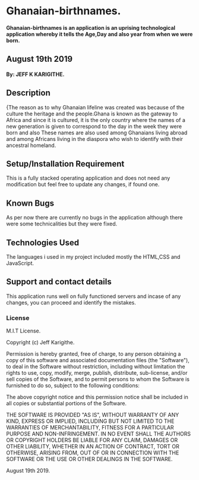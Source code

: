 # Ghanaian-birthnames.
#### Ghanaian-birthnames is an application is an uprising technological application whereby it tells the Age,Day and also year from when we were born.
## August 19th 2019
#### By: JEFF K KARIGITHE.

## Description
{The reason as to why Ghanaian lifeline was created was because of the culture the heritage and the people.Ghana is known as the gateway to Africa and since it is cultured, it is the only country where the names of a new generation is given to correspond to the day in the week they were born and also These names are also used among Ghanaians living abroad and among Africans living in the diaspora who wish to identify with their ancestral homeland.

## Setup/Installation Requirement
This is a fully stacked operating application and does not need any modification but feel free to update any changes, if found one.

## Known Bugs
As per now there are currently no bugs in the application although there were some technicalities but they were fixed.

## Technologies Used
The languages i used in my project included mostly the HTML,CSS and JavaScript.
## Support and contact details
This application runs well on fully functioned servers and incase of any changes, you can proceed and identify the mistakes.
### License
M.I.T License.

Copyright (c) Jeff Karigithe.


Permission is hereby granted, free of charge, to any person obtaining a copy
of this software and associated documentation files (the "Software"), to deal
in the Software without restriction, including without limitation the rights
to use, copy, modify, merge, publish, distribute, sub-license, and/or sell
copies of the Software, and to permit persons to whom the Software is
furnished to do so, subject to the following conditions:

The above copyright notice and this permission notice shall be included in all
copies or substantial portions of the Software.

THE SOFTWARE IS PROVIDED "AS IS", WITHOUT WARRANTY OF ANY KIND, EXPRESS OR
IMPLIED, INCLUDING BUT NOT LIMITED TO THE WARRANTIES OF MERCHANTABILITY,
FITNESS FOR A PARTICULAR PURPOSE AND NON-INFRINGEMENT. IN NO EVENT SHALL THE
AUTHORS OR COPYRIGHT HOLDERS BE LIABLE FOR ANY CLAIM, DAMAGES OR OTHER
LIABILITY, WHETHER IN AN ACTION OF CONTRACT, TORT OR OTHERWISE, ARISING FROM,
OUT OF OR IN CONNECTION WITH THE SOFTWARE OR THE USE OR OTHER DEALINGS IN THE
SOFTWARE.

August 19th 2019.
